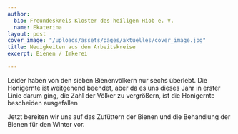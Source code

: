 ```yaml
---
author:
  bio: Freundeskreis Kloster des heiligen Hiob e. V.
  name: Ekaterina
layout: post
cover_image: "/uploads/assets/pages/aktuelles/cover_image.jpg"
title: Neuigkeiten aus den Arbeitskreise
excerpt: Bienen / Imkerei

---
```

Leider haben von den sieben Bienenvölkern nur sechs überlebt. Die Honigernte ist weitgehend beendet, aber da es uns dieses Jahr in erster Linie darum ging, die Zahl der Völker zu vergrößern, ist die Honigernte bescheiden ausgefallen

Jetzt bereiten wir uns auf das Zufüttern der Bienen und die Behandlung der Bienen für den Winter vor.